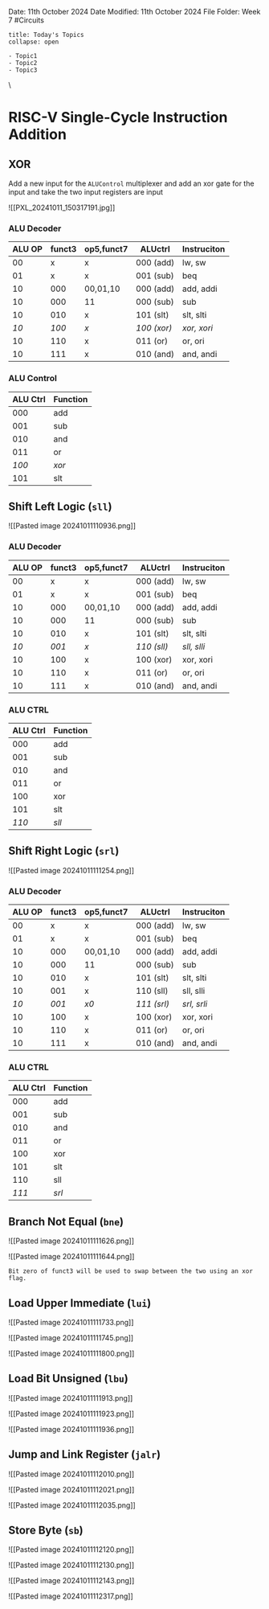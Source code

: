 Date: 11th October 2024
Date Modified: 11th October 2024
File Folder: Week 7
#Circuits

```ad-abstract
title: Today's Topics
collapse: open

- Topic1
- Topic2
- Topic3

```
\
# RISC-V Single-Cycle Instruction Addition

## XOR

Add a new input for the `ALUControl` multiplexer and add an xor gate for the input and take the two input registers are input

![[PXL_20241011_150317191.jpg]]

### ALU Decoder

| ALU OP | funct3 | op5,funct7 | ALUctrl     | Instruciton |
| ------ | ------ | ---------- | ----------- | ----------- |
| 00     | x      | x          | 000 (add)   | lw, sw      |
| 01     | x      | x          | 001 (sub)   | beq         |
| 10     | 000    | 00,01,10   | 000 (add)   | add, addi   |
| 10     | 000    | 11         | 000 (sub)   | sub         |
| 10     | 010    | x          | 101 (slt)   | slt, slti   |
| *10*   | *100*  | *x*        | *100 (xor)* | *xor, xori* |
| 10     | 110    | x          | 011 (or)    | or, ori     |
| 10     | 111    | x          | 010 (and)   | and, andi   |


### ALU Control

| ALU Ctrl | Function |
| -------- | -------- |
| 000      | add      |
| 001      | sub      |
| 010      | and      |
| 011      | or       |
| *100*    | *xor*    |
| 101      | slt      |
## Shift Left Logic (`sll`)

![[Pasted image 20241011110936.png]]

### ALU Decoder

| ALU OP | funct3 | op5,funct7 | ALUctrl     | Instruciton |
| ------ | ------ | ---------- | ----------- | ----------- |
| 00     | x      | x          | 000 (add)   | lw, sw      |
| 01     | x      | x          | 001 (sub)   | beq         |
| 10     | 000    | 00,01,10   | 000 (add)   | add, addi   |
| 10     | 000    | 11         | 000 (sub)   | sub         |
| 10     | 010    | x          | 101 (slt)   | slt, slti   |
| *10*   | *001*  | *x*        | *110 (sll)* | *sll, slli* |
| 10     | 100    | x          | 100 (xor)   | xor, xori   |
| 10     | 110    | x          | 011 (or)    | or, ori     |
| 10     | 111    | x          | 010 (and)   | and, andi   |

### ALU CTRL

| ALU Ctrl | Function |
| -------- | -------- |
| 000      | add      |
| 001      | sub      |
| 010      | and      |
| 011      | or       |
| 100      | xor      |
| 101      | slt      |
| *110*    | *sll*    |

## Shift Right Logic (`srl`)

![[Pasted image 20241011111254.png]]

### ALU Decoder

| ALU OP | funct3 | op5,funct7 | ALUctrl   | Instruciton |
| ------ | ------ | ---------- | --------- | ----------- |
| 00     | x      | x          | 000 (add) | lw, sw      |
| 01     | x      | x          | 001 (sub) | beq         |
| 10     | 000    | 00,01,10   | 000 (add) | add, addi   |
| 10     | 000    | 11         | 000 (sub) | sub         |
| 10     | 010    | x          | 101 (slt) | slt, slti   |
| 10     | 001    | x          | 110 (sll) | sll, slli   |
| *10*     | *001*    | *x0*         | *111 (srl)* | *srl, srli*   |
| 10     | 100    | x          | 100 (xor) | xor, xori   |
| 10     | 110    | x          | 011 (or)  | or, ori     |
| 10     | 111    | x          | 010 (and) | and, andi   |

### ALU CTRL

| ALU Ctrl | Function |
| -------- | -------- |
| 000      | add      |
| 001      | sub      |
| 010      | and      |
| 011      | or       |
| 100      | xor      |
| 101      | slt      |
| 110      | sll      |
| *111*      | *srl*      |

## Branch Not Equal (`bne`)

![[Pasted image 20241011111626.png]]

![[Pasted image 20241011111644.png]]

```ad-important
Bit zero of funct3 will be used to swap between the two using an xor flag.
```

## Load Upper Immediate (`lui`)

![[Pasted image 20241011111733.png]]

![[Pasted image 20241011111745.png]]

![[Pasted image 20241011111800.png]]

## Load Bit Unsigned (`lbu`)

![[Pasted image 20241011111913.png]]

![[Pasted image 20241011111923.png]]

![[Pasted image 20241011111936.png]]

## Jump and Link Register (`jalr`)

![[Pasted image 20241011112010.png]]

![[Pasted image 20241011112021.png]]

![[Pasted image 20241011112035.png]]

## Store Byte (`sb`)

![[Pasted image 20241011112120.png]]

![[Pasted image 20241011112130.png]]

![[Pasted image 20241011112143.png]]

![[Pasted image 20241011112317.png]]

